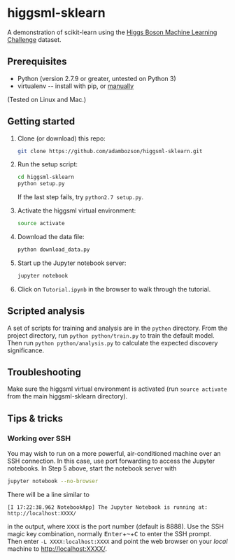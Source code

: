 # higgsml-sklearn
A demonstration of scikit-learn using the [Higgs Boson Machine Learning Challenge](https://higgsml.lal.in2p3.fr) dataset.

## Prerequisites
* Python (version 2.7.9 or greater, untested on Python 3)
* virtualenv -- install with pip, or [manually](https://virtualenv.pypa.io/en/stable/installation/)

(Tested on Linux and Mac.)

## Getting started
1. Clone (or download) this repo:

    ```bash
    git clone https://github.com/adambozson/higgsml-sklearn.git
    ```

2. Run the setup script:

    ```bash
    cd higgsml-sklearn
    python setup.py
    ```

    If the last step fails, try `python2.7 setup.py`.

3. Activate the higgsml virtual environment:

    ```bash
    source activate
    ```

4. Download the data file:

    ```bash
    python download_data.py
    ```

5. Start up the Jupyter notebook server:

    ```bash
    jupyter notebook
    ```

6. Click on `Tutorial.ipynb` in the browser to walk through the tutorial.

## Scripted analysis
A set of scripts for training and analysis are in the `python` directory. From the project directory, run `python python/train.py` to train the default model. Then run `python python/analysis.py` to calculate the expected discovery significance.

## Troubleshooting
Make sure the higgsml virtual environment is activated (run `source activate` from the main higgsml-sklearn directory).

## Tips & tricks
### Working over SSH
You may wish to run on a more powerful, air-conditioned machine over an SSH connection. In this case, use port forwarding to access the Jupyter notebooks. In Step 5 above, start the notebook server with
```bash
jupyter notebook --no-browser
```
There will be a line similar to
```shell
[I 17:22:38.962 NotebookApp] The Jupyter Notebook is running at: http://localhost:XXXX/
```
in the output, where `XXXX` is the port number (default is 8888). Use the SSH magic key combination, normally <kbd>Enter</kbd>+<kbd>~</kbd>+<kbd>C</kbd> to enter the SSH prompt. Then enter `-L XXXX:localhost:XXXX` and point the web browser on your *local* machine to [http://localhost:XXXX/](http://localhost:XXXX/).
